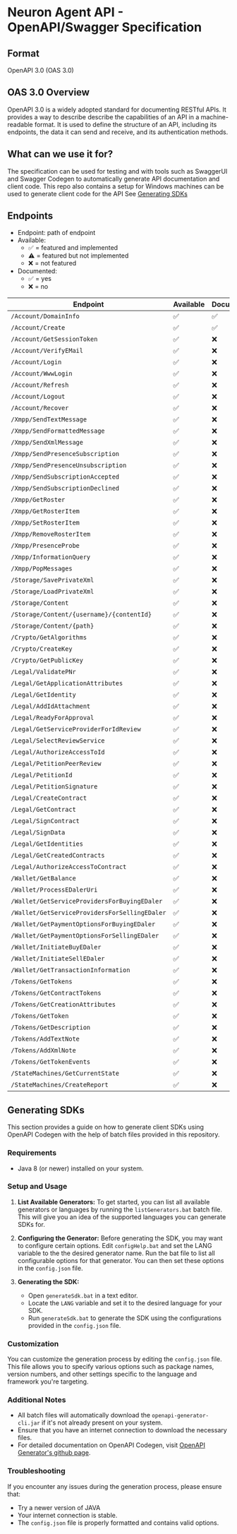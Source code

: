 # Neuron Agent API - OpenAPI/Swagger Specification

## Format

OpenAPI 3.0 (OAS 3.0)

## OAS 3.0 Overview

OpenAPI 3.0 is a widely adopted standard for documenting RESTful APIs. It provides a way to describe describe the capabilities of an API in a machine-readable format.
It is used to define the structure of an API, including its endpoints, the data it can send and receive, and its authentication methods.

## What can we use it for?

The specification can be used for testing and with tools such as SwaggerUI and Swagger Codegen to automatically generate API documentation and client code.
This repo also contains a setup for Windows machines can be used to generate client code for the API
See [Generating SDKs](#generating-sdks)

## Endpoints

- Endpoint: path of endpoint
- Available:
  - ✅ = featured and implemented
  - ⚠️ = featured but not implemented
  - ❌ = not featured
- Documented:
  - ✅ = yes
  - ❌ = no

| Endpoint                                     | Available      | Documented      |
|----------------------------------------------|----------------|-----------------|
| `/Account/DomainInfo`                        | ✅             |✅              |
| `/Account/Create`                            | ✅             |✅              |
| `/Account/GetSessionToken`                   | ✅             |❌              |
| `/Account/VerifyEMail`                       | ✅             |❌              |
| `/Account/Login`                             | ✅             |❌              |
| `/Account/WwwLogin`                          | ✅             |❌              |
| `/Account/Refresh`                           | ✅             |❌              |
| `/Account/Logout`                            | ✅             |❌              |
| `/Account/Recover`                           | ✅             |❌              |
| `/Xmpp/SendTextMessage`                      | ✅             |❌              |
| `/Xmpp/SendFormattedMessage`                 | ✅             |❌              |
| `/Xmpp/SendXmlMessage`                       | ✅             |❌              |
| `/Xmpp/SendPresenceSubscription`             | ✅             |❌              |
| `/Xmpp/SendPresenceUnsubscription`           | ✅             |❌              |
| `/Xmpp/SendSubscriptionAccepted`             | ✅             |❌              |
| `/Xmpp/SendSubscriptionDeclined`             | ✅             |❌              |
| `/Xmpp/GetRoster`                            | ✅             |❌              |
| `/Xmpp/GetRosterItem`                        | ✅             |❌              |
| `/Xmpp/SetRosterItem`                        | ✅             |❌              |
| `/Xmpp/RemoveRosterItem`                     | ✅             |❌              |
| `/Xmpp/PresenceProbe`                        | ✅             |❌              |
| `/Xmpp/InformationQuery`                     | ✅             |❌              |
| `/Xmpp/PopMessages`                          | ✅             |❌              |
| `/Storage/SavePrivateXml`                    | ✅             |❌              |
| `/Storage/LoadPrivateXml`                    | ✅             |❌              |
| `/Storage/Content`                           | ✅             |❌              |
| `/Storage/Content/{username}/{contentId}`    | ✅             |❌              |
| `/Storage/Content/{path}`                    | ✅             |❌              |
| `/Crypto/GetAlgorithms`                      | ✅             |❌              |
| `/Crypto/CreateKey`                          | ✅             |❌              |
| `/Crypto/GetPublicKey`                       | ✅             |❌              |
| `/Legal/ValidatePNr`                         | ✅             |❌              |
| `/Legal/GetApplicationAttributes`            | ✅             |❌              |
| `/Legal/GetIdentity`                         | ✅             |❌              |
| `/Legal/AddIdAttachment`                     | ✅             |❌              |
| `/Legal/ReadyForApproval`                    | ✅             |❌              |
| `/Legal/GetServiceProviderForIdReview`       | ✅             |❌              |
| `/Legal/SelectReviewService`                 | ✅             |❌              |
| `/Legal/AuthorizeAccessToId`                 | ✅             |❌              |
| `/Legal/PetitionPeerReview`                  | ✅             |❌              |
| `/Legal/PetitionId`                          | ✅             |❌              |
| `/Legal/PetitionSignature`                   | ✅             |❌              |
| `/Legal/CreateContract`                      | ✅             |❌              |
| `/Legal/GetContract`                         | ✅             |❌              |
| `/Legal/SignContract`                        | ✅             |❌              |
| `/Legal/SignData`                            | ✅             |❌              |
| `/Legal/GetIdentities`                       | ✅             |❌              |
| `/Legal/GetCreatedContracts`                 | ✅             |❌              |
| `/Legal/AuthorizeAccessToContract`           | ✅             |❌              |
| `/Wallet/GetBalance`                         | ✅             |❌              |
| `/Wallet/ProcessEDalerUri`                   | ✅             |❌              |
| `/Wallet/GetServiceProvidersForBuyingEDaler` | ✅             |❌              |
| `/Wallet/GetServiceProvidersForSellingEDaler`| ✅             |❌              |
| `/Wallet/GetPaymentOptionsForBuyingEDaler`   | ✅             |❌              |
| `/Wallet/GetPaymentOptionsForSellingEDaler`  | ✅             |❌              |
| `/Wallet/InitiateBuyEDaler`                  | ✅             |❌              |
| `/Wallet/InitiateSellEDaler`                 | ✅             |❌              |
| `/Wallet/GetTransactionInformation`          | ✅             |❌              |
| `/Tokens/GetTokens`                          | ✅             |❌              |
| `/Tokens/GetContractTokens`                  | ✅             |❌              |
| `/Tokens/GetCreationAttributes`              | ✅             |❌              |
| `/Tokens/GetToken`                           | ✅             |❌              |
| `/Tokens/GetDescription`                     | ✅             |❌              |
| `/Tokens/AddTextNote`                        | ✅             |❌              |
| `/Tokens/AddXmlNote`                         | ✅             |❌              |
| `/Tokens/GetTokenEvents`                     | ✅             |❌              |
| `/StateMachines/GetCurrentState`             | ✅             |❌              |
| `/StateMachines/CreateReport`                | ✅             |❌              |

## Generating SDKs

This section provides a guide on how to generate client SDKs using OpenAPI Codegen with the help of batch files provided in this repository.

### Requirements

- Java 8 (or newer) installed on your system.

### Setup and Usage

1. **List Available Generators:** To get started, you can list all available generators or languages by running the `listGenerators.bat` batch file. This will give you an idea of the supported languages you can generate SDKs for.

2. **Configuring the Generator:** Before generating the SDK, you may want to configure certain options. Edit `configHelp.bat` and set the LANG variable to the the desired generator name. Run the bat file to list all configurable options for that generator. You can then set these options in the `config.json` file.

3. **Generating the SDK:**
    - Open `generateSdk.bat` in a text editor.
    - Locate the `LANG` variable and set it to the desired language for your SDK.
    - Run `generateSdk.bat` to generate the SDK using the configurations provided in the `config.json` file.

### Customization

You can customize the generation process by editing the `config.json` file. This file allows you to specify various options such as package names, version numbers, and other settings specific to the language and framework you're targeting.

### Additional Notes

- All batch files will automatically download the `openapi-generator-cli.jar` if it's not already present on your system.
- Ensure that you have an internet connection to download the necessary files.
- For detailed documentation on OpenAPI Codegen, visit [OpenAPI Generator's github page](https://github.com/OpenAPITools/openapi-generator).

### Troubleshooting

If you encounter any issues during the generation process, please ensure that:

- Try a newer version of JAVA
- Your internet connection is stable.
- The `config.json` file is properly formatted and contains valid options.
